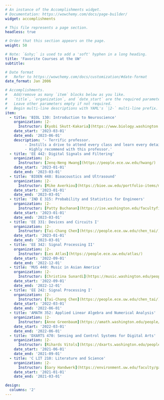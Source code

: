 ```yaml
---
# An instance of the Accomplishments widget.
# Documentation: https://wowchemy.com/docs/page-builder/
widget: accomplishments

# This file represents a page section.
headless: true

# Order that this section appears on the page.
weight: 50

# Note: `&shy;` is used to add a 'soft' hyphen in a long heading.
title: 'Favorite Courses at the UW'
subtitle:

# Date format
#   Refer to https://wowchemy.com/docs/customization/#date-format
date_format: Jan 2006

# Accomplishments.
#   Add/remove as many `item` blocks below as you like.
#   `title`, `organization`, and `date_start` are the required parameters.
#   Leave other parameters empty if not required.
#   Begin multi-line descriptions with YAML's `|2-` multi-line prefix.
item:
  - title: 'BIOL 130: Introduction to Neuroscience'
    organization: |2- 
      Instructor: [Kyobi Skutt-Kakaria](https://www.biology.washington.edu/people/profile/kyobi-skutt-kakaria)
    date_start: '2023-03-01'
    date_end: '2023-06-01'
    description: '- Terrific professor.
		 - Instills a drive to attend every class and learn every detail of the subject.
		 - Highly recommend with this professor.'
  - title: 'EE 442: Digital Signals and Filtering'
    organization: |2- 
      Instructor: [Jenq-Neng Hwang](https://people.ece.uw.edu/hwang/)
    date_start: '2023-01-01'
    date_end: '2023-03-01'
  - title: 'BIOEN 448: Bioacoustics and Ultrasound'
    organization: |2- 
      Instructor: [Mike Averkiou](https://bioe.uw.edu/portfolio-items/mike-averkiou/)
    date_start: '2023-01-01'
    date_end: '2023-03-01'
  - title: 'IND E 315: Probability and Statistics for Engineers'
    organization: |2- 
      Instructor: [Patty Buchanan](https://ise.washington.edu/facultyfinder/patty-cecilia-buchanan)
    date_start: '2023-01-01'
    date_end: '2023-03-01'
  - title: 'EE 331: Devices and Circuits I'
    organization: |2- 
      Instructor: [Tai-Chang Chen](https://people.ece.uw.edu/chen_tai/)
    date_start: '2023-01-01'
    date_end: '2023-03-01'
  - title: 'EE 342: Signal Processing II'
    organization: |2- 
      Instructor: [Les Atlas](https://people.ece.uw.edu/atlas/)
    date_start: '2022-09-01'
    date_end: '2022-12-01'
  - title: 'MUS 440: Music in Asian America'
    organization: |2- 
      Instructor: [Christina Sunardi](https://music.washington.edu/people/christina-sunardi)
    date_start: '2022-09-01'
    date_end: '2022-12-01'
  - title: 'EE 242: Signal Processing I'
    organization: |2- 
      Instructor: [Tai-Chang Chen](https://people.ece.uw.edu/chen_tai/)
    date_start: '2022-03-01'
    date_end: '2022-06-01'
  - title: 'AMATH 352: Applied Linear Algebra and Numerical Analysis'
    organization: |2- 
      Instructor: [Anne Greenbaum](https://amath.washington.edu/people/anne-greenbaum)
    date_start: '2022-03-01'
    date_end: '2022-06-01'
  - title: 'DXARTS 470: Sensing and Control Systems for Digital Arts'
    organization: |2- 
      Instructor: [Rihards Vitols](https://dxarts.washington.edu/people/rihards-vitols)
    date_start: '2021-06-01'
    date_end: '2021-09-01'
  - title: 'C LIT 210: Literature and Science'
    organization: |2- 
      Instructor: [Gary Handwerk](https://environment.uw.edu/faculty/gary-handwerk/)
    date_start: '2021-01-01'
    date_end: '2021-03-01'

design:
  columns: '2'
---
```

